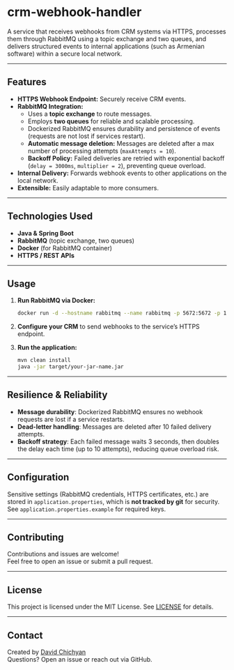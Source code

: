 # crm-webhook-handler

A service that receives webhooks from CRM systems via HTTPS, processes them through RabbitMQ using a topic exchange and two queues, and delivers structured events to internal applications (such as Armenian software) within a secure local network.

---

## Features

- **HTTPS Webhook Endpoint:** Securely receive CRM events.
- **RabbitMQ Integration:**
    - Uses a **topic exchange** to route messages.
    - Employs **two queues** for reliable and scalable processing.
    - Dockerized RabbitMQ ensures durability and persistence of events (requests are not lost if services restart).
    - **Automatic message deletion:** Messages are deleted after a max number of processing attempts (`maxAttempts = 10`).
    - **Backoff Policy:** Failed deliveries are retried with exponential backoff (`delay = 3000ms`, `multiplier = 2`), preventing queue overload.
- **Internal Delivery:** Forwards webhook events to other applications on the local network.
- **Extensible:** Easily adaptable to more consumers.

---

## Technologies Used

- **Java & Spring Boot**
- **RabbitMQ** (topic exchange, two queues)
- **Docker** (for RabbitMQ container)
- **HTTPS / REST APIs**

---

## Usage

1. **Run RabbitMQ via Docker:**
    ```bash
    docker run -d --hostname rabbitmq --name rabbitmq -p 5672:5672 -p 15672:15672 rabbitmq:management
    ```

2. **Configure your CRM** to send webhooks to the service’s HTTPS endpoint.

3. **Run the application:**
    ```bash
    mvn clean install
    java -jar target/your-jar-name.jar
    ```

---

## Resilience & Reliability

- **Message durability**: Dockerized RabbitMQ ensures no webhook requests are lost if a service restarts.
- **Dead-letter handling**: Messages are deleted after 10 failed delivery attempts.
- **Backoff strategy**: Each failed message waits 3 seconds, then doubles the delay each time (up to 10 attempts), reducing queue overload risk.

---

## Configuration

Sensitive settings (RabbitMQ credentials, HTTPS certificates, etc.) are stored in `application.properties`, which is **not tracked by git** for security.  
See `application.properties.example` for required keys.

---

## Contributing

Contributions and issues are welcome!  
Feel free to open an issue or submit a pull request.

---

## License

This project is licensed under the MIT License. See [LICENSE](LICENSE) for details.

---

## Contact

Created by [David Chichyan](https://github.com/Chicho-byte)  
Questions? Open an issue or reach out via GitHub.
